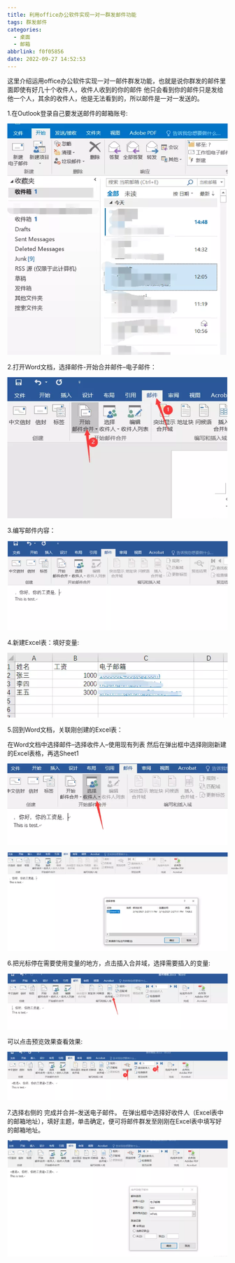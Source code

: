 ```yaml
---
title: 利用office办公软件实现一对一群发邮件功能
tags: 群发邮件
categories:
  - 桌面
  - 邮箱
abbrlink: f0f05856
date: 2022-09-27 14:52:53
---
```


这里介绍运用office办公软件实现一对一邮件群发功能，也就是说你群发的邮件里面即使有好几十个收件人，收件人收到的你的邮件 他只会看到你的邮件只是发给他一个人，其余的收件人，他是无法看到的，所以邮件是一对一发送的。

<!--more-->

1.在Outlook登录自己要发送邮件的邮箱账号:

![](利用office办公软件实现一对一群发邮件功能/image-20220927145449223.png)


2.打开Word文档，选择邮件-开始合并邮件–电子邮件：

![](利用office办公软件实现一对一群发邮件功能/image-20220927145505624.png)

3.编写邮件内容：

![](利用office办公软件实现一对一群发邮件功能/image-20220927145518991.png)

4.新建Excel表：填好变量:

![](利用office办公软件实现一对一群发邮件功能/image-20220927145534621.png)

5.回到Word文档，关联刚创建的Excel表：

在Word文档中选择邮件–选择收件人–使用现有列表
然后在弹出框中选择刚刚新建的Excel表格，再选Sheet1

![](利用office办公软件实现一对一群发邮件功能/image-20220927145557079.png)

![](利用office办公软件实现一对一群发邮件功能/image-20220927145609678.png)

6.把光标停在需要使用变量的地方，点击插入合并域，选择需要插入的变量:

![](利用office办公软件实现一对一群发邮件功能/image-20220927145636002.png)

可以点击预览效果查看效果:

![](利用office办公软件实现一对一群发邮件功能/image-20220927145652689.png)

7.选择右侧的 完成并合并–发送电子邮件。
在弹出框中选择好收件人（Excel表中的邮箱地址），填好主题，单击确定，便可将邮件群发至刚刚在Excel表中填写好的邮箱地址。

![](利用office办公软件实现一对一群发邮件功能/image-20220927145716499.png)

